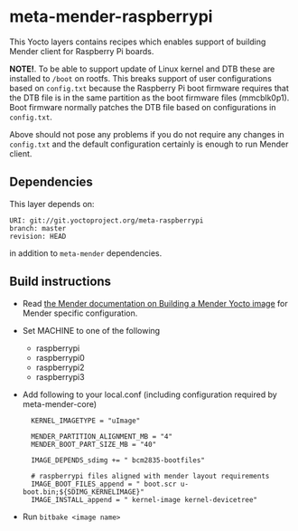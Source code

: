 # meta-mender-raspberrypi

This Yocto layers contains recipes which enables support of building Mender client for Raspberry Pi boards.

**NOTE!**. To be able to support update of Linux kernel and DTB these are installed to `/boot` on rootfs. This breaks support of user configurations based on `config.txt` because the Raspberry Pi boot firmware requires that the DTB file is in the same partition as the boot firmware files (mmcblk0p1). Boot firmware normally patches the DTB file based on configurations in `config.txt`.

Above should not pose any problems if you do not require any changes in `config.txt` and the default configuration certainly is enough to run Mender client.

## Dependencies

This layer depends on:

    URI: git://git.yoctoproject.org/meta-raspberrypi
    branch: master
    revision: HEAD

in addition to `meta-mender` dependencies.

## Build instructions

- Read [the Mender documentation on Building a Mender Yocto image](https://docs.mender.io/Artifacts/Building-Mender-Yocto-image) for Mender specific configuration.
- Set MACHINE to one of the following
    - raspberrypi
    - raspberrypi0
    - raspberrypi2
    - raspberrypi3
- Add following to your local.conf (including configuration required by meta-mender-core)

        KERNEL_IMAGETYPE = "uImage"

        MENDER_PARTITION_ALIGNMENT_MB = "4"
        MENDER_BOOT_PART_SIZE_MB = "40"

        IMAGE_DEPENDS_sdimg += " bcm2835-bootfiles"

        # raspberrypi files aligned with mender layout requirements
        IMAGE_BOOT_FILES_append = " boot.scr u-boot.bin;${SDIMG_KERNELIMAGE}"
        IMAGE_INSTALL_append = " kernel-image kernel-devicetree"

- Run `bitbake <image name>`
